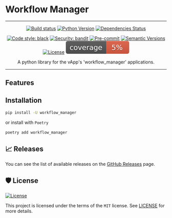 # Workflow Manager

---

<div align="center">

[![Build status](https://github.com/martokk/workflow_manager/workflows/build/badge.svg?branch=master&event=push)](https://github.com/martokk/workflow_manager/actions?query=workflow%3Abuild)
[![Python Version](https://img.shields.io/pypi/pyversions/workflow_manager.svg)](https://pypi.org/project/workflow_manager/)
[![Dependencies Status](https://img.shields.io/badge/dependencies-up%20to%20date-brightgreen.svg)](https://github.com/martokk/workflow_manager/pulls?utf8=%E2%9C%93&q=is%3Apr%20author%3Aapp%2Fdependabot)

[![Code style: black](https://img.shields.io/badge/code%20style-black-000000.svg)](https://github.com/psf/black)
[![Security: bandit](https://img.shields.io/badge/security-bandit-green.svg)](https://github.com/PyCQA/bandit)
[![Pre-commit](https://img.shields.io/badge/pre--commit-enabled-brightgreen?logo=pre-commit&logoColor=white)](https://github.com/martokk/workflow_manager/blob/master/.pre-commit-config.yaml)
[![Semantic Versions](https://img.shields.io/badge/%20%20%F0%9F%93%A6%F0%9F%9A%80-semantic--versions-e10079.svg)](https://github.com/martokk/workflow_manager/releases)
[![License](https://img.shields.io/github/license/martokk/workflow_manager)](https://github.com/martokk/workflow_manager/blob/master/LICENSE)
![Coverage Report](assets/images/coverage.svg)

A python library for the vApp's 'workflow_manager' applications.

</div>

---

## Features

## Installation

```bash
pip install -U workflow_manager
```

or install with `Poetry`

```bash
poetry add workflow_manager
```

## 📈 Releases

You can see the list of available releases on the [GitHub Releases](https://github.com/martokk/workflow_manager/releases) page.

## 🛡 License

[![License](https://img.shields.io/github/license/martokk/workflow_manager)](https://github.com/martokk/workflow_manager/blob/master/LICENSE)

This project is licensed under the terms of the `MIT` license. See [LICENSE](https://github.com/martokk/workflow_manager/blob/master/LICENSE) for more details.
